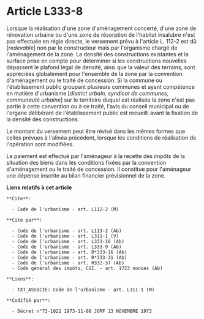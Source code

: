 # Article L333-8

Lorsque la réalisation d'une zone d'aménagement concerté, d'une zone de rénovation urbaine ou d'une zone de résorption de
l'habitat insalubre n'est pas effectuée en régie directe, le versement prévu à l'article L. 112-2 est dû [*redevable*] non
par le constructeur mais par l'organisme chargé de l'aménagement de la zone. La densité des constructions existantes et la
surface prise en compte pour déterminer si les constructions nouvelles dépassent le plafond légal de densité, ainsi que la
valeur des terrains, sont appréciées globalement pour l'ensemble de la zone par la convention d'aménagement ou le traité de
concession. Si la commune ou l'établissement public groupant plusieurs communes et ayant compétence en matière d'urbanisme
[*district urbain, syndicat de communes, communauté urbaine*] sur le territoire duquel est réalisée la zone n'est pas partie
à cette convention ou à ce traité, l'avis du conseil municipal ou de l'organe délibérant de l'établissement public est
recueilli avant la fixation de la densité des constructions.

Le montant du versement peut être révisé dans les mêmes formes que celles prévues à l'alinéa précédent, lorsque les
conditions de réalisation de l'opération sont modifiées.

Le paiement est effectué par l'aménageur à la recette des impôts de la situation des biens dans les conditions fixées par la
convention d'aménagement ou le traité de concession. Il constitue pour l'aménageur une dépense inscrite au bilan financier
prévisionnel de la zone.

**Liens relatifs à cet article**

	**Cite**:

	  - Code de l'urbanisme - art. L112-2 (M)

	**Cité par**:

	  - Code de l'urbanisme - art. L113-2 (Ab)
	  - Code de l'urbanisme - art. L311-1 (V)
	  - Code de l'urbanisme - art. L333-16 (Ab)
	  - Code de l'urbanisme - art. L333-9 (Ab)
	  - Code de l'urbanisme - art. R*333-16 (Ab)
	  - Code de l'urbanisme - art. R*333-31 (Ab)
	  - Code de l'urbanisme - art. R332-37 (Ab)
	  - Code général des impôts, CGI. - art. 1723 nonies (Ab)

	**Liens**:

	  - TXT_ASSOCIE: Code de l'urbanisme - art. L311-1 (M)

	**Codifié par**:

	  - Décret n°73-1022 1973-11-08 JORF 13 NOVEMBRE 1973
